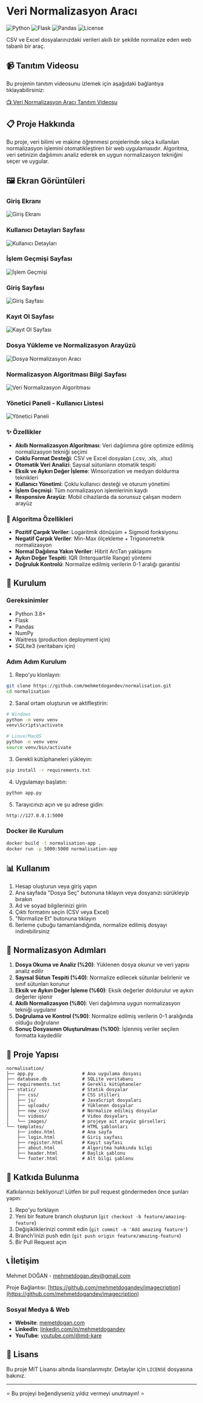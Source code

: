 # Veri Normalizasyon Aracı

![Python](https://img.shields.io/badge/python-3.8+-blue.svg)
![Flask](https://img.shields.io/badge/flask-2.0+-green.svg)
![Pandas](https://img.shields.io/badge/pandas-1.3+-orange.svg)
![License](https://img.shields.io/badge/license-MIT-blue.svg)

CSV ve Excel dosyalarınızdaki verileri akıllı bir şekilde normalize eden web tabanlı bir araç.

## 📹 Tanıtım Videosu

Bu projenin tanıtım videosunu izlemek için aşağıdaki bağlantıya tıklayabilirsiniz:

[📺 Veri Normalizasyon Aracı Tanıtım Videosu](https://youtu.be/NuyVgOtisrU)

## 📋 Proje Hakkında

Bu proje, veri bilimi ve makine öğrenmesi projelerinde sıkça kullanılan normalizasyon işlemini otomatikleştiren bir web uygulamasıdır. Algoritma, veri setinizin dağılımını analiz ederek en uygun normalizasyon tekniğini seçer ve uygular.

## 🖼️ Ekran Görüntüleri

### Giriş Ekranı
![Giriş Ekranı](/api/placeholder/400/320)

### Kullanıcı Detayları Sayfası
![Kullanıcı Detayları](/api/placeholder/400/320)

### İşlem Geçmişi Sayfası
![İşlem Geçmişi](/api/placeholder/400/320)

### Giriş Sayfası
![Giriş Sayfası](/api/placeholder/400/320)

### Kayıt Ol Sayfası
![Kayıt Ol Sayfası](/api/placeholder/400/320)

### Dosya Yükleme ve Normalizasyon Arayüzü
![Dosya Normalizasyon Aracı](/api/placeholder/400/320)

### Normalizasyon Algoritması Bilgi Sayfası
![Veri Normalizasyon Algoritması](/api/placeholder/400/320)

### Yönetici Paneli - Kullanıcı Listesi
![Yönetici Paneli](/api/placeholder/400/320)

### ✨ Özellikler

- **Akıllı Normalizasyon Algoritması**: Veri dağılımına göre optimize edilmiş normalizasyon tekniği seçimi
- **Çoklu Format Desteği**: CSV ve Excel dosyaları (.csv, .xls, .xlsx)
- **Otomatik Veri Analizi**: Sayısal sütunların otomatik tespiti
- **Eksik ve Aykırı Değer İşleme**: Winsorization ve medyan doldurma teknikleri
- **Kullanıcı Yönetimi**: Çoklu kullanıcı desteği ve oturum yönetimi
- **İşlem Geçmişi**: Tüm normalizasyon işlemlerinin kaydı
- **Responsive Arayüz**: Mobil cihazlarda da sorunsuz çalışan modern arayüz

### 🧠 Algoritma Özellikleri

- **Pozitif Çarpık Veriler**: Logaritmik dönüşüm + Sigmoid fonksiyonu
- **Negatif Çarpık Veriler**: Min-Max ölçekleme + Trigonometrik normalizasyon
- **Normal Dağılıma Yakın Veriler**: Hibrit ArcTan yaklaşımı
- **Aykırı Değer Tespiti**: IQR (Interquartile Range) yöntemi
- **Doğruluk Kontrolü**: Normalize edilmiş verilerin 0-1 aralığı garantisi

## 🚀 Kurulum

### Gereksinimler

- Python 3.8+
- Flask
- Pandas
- NumPy
- Waitress (production deployment için)
- SQLite3 (veritabanı için)

### Adım Adım Kurulum

1. Repo'yu klonlayın:

```bash
git clone https://github.com/mehmetdogandev/normalisation.git
cd normalisation
```

2. Sanal ortam oluşturun ve aktifleştirin:

```bash
# Windows
python -m venv venv
venv\Scripts\activate

# Linux/MacOS
python -m venv venv
source venv/bin/activate
```

3. Gerekli kütüphaneleri yükleyin:

```bash
pip install -r requirements.txt
```

4. Uygulamayı başlatın:

```bash
python app.py
```

5. Tarayıcınızı açın ve şu adrese gidin:

```
http://127.0.0.1:5000
```

### Docker ile Kurulum

```bash
docker build -t normalisation-app .
docker run -p 5000:5000 normalisation-app
```

## 📊 Kullanım

1. Hesap oluşturun veya giriş yapın
2. Ana sayfada "Dosya Seç" butonuna tıklayın veya dosyanızı sürükleyip bırakın
3. Ad ve soyad bilgilerinizi girin
4. Çıktı formatını seçin (CSV veya Excel)
5. "Normalize Et" butonuna tıklayın
6. İlerleme çubuğu tamamlandığında, normalize edilmiş dosyayı indirebilirsiniz

## 🔧 Normalizasyon Adımları

1. **Dosya Okuma ve Analiz (%20)**: Yüklenen dosya okunur ve veri yapısı analiz edilir
2. **Sayısal Sütun Tespiti (%40)**: Normalize edilecek sütunlar belirlenir ve sınıf sütunları korunur
3. **Eksik ve Aykırı Değer İşleme (%60)**: Eksik değerler doldurulur ve aykırı değerler işlenir
4. **Akıllı Normalizasyon (%80)**: Veri dağılımına uygun normalizasyon tekniği uygulanır
5. **Doğrulama ve Kontrol (%90)**: Normalize edilmiş verilerin 0-1 aralığında olduğu doğrulanır
6. **Sonuç Dosyasının Oluşturulması (%100)**: İşlenmiş veriler seçilen formatta kaydedilir

## 📁 Proje Yapısı

```
normalisation/
├── app.py                  # Ana uygulama dosyası
├── database.db             # SQLite veritabanı
├── requirements.txt        # Gerekli kütüphaneler
├── static/                 # Statik dosyalar
│   ├── css/                # CSS stilleri
│   ├── js/                 # JavaScript dosyaları
│   ├── uploads/            # Yüklenen dosyalar
│   ├── new_csv/            # Normalize edilmiş dosyalar
│   └── videos/             # Video dosyaları
│   └── images/             # projeye ait arayüz görselleri
└── templates/              # HTML şablonları
    ├── index.html          # Ana sayfa
    ├── login.html          # Giriş sayfası
    ├── register.html       # Kayıt sayfası
    ├── about.html          # Algoritma hakkında bilgi
    ├── header.html         # Başlık şablonu
    └── footer.html         # Alt bilgi şablonu
```

## 🤝 Katkıda Bulunma

Katkılarınızı bekliyoruz! Lütfen bir pull request göndermeden önce şunları yapın:

1. Repo'yu forklayın
2. Yeni bir feature branch oluşturun (`git checkout -b feature/amazing-feature`)
3. Değişikliklerinizi commit edin (`git commit -m 'Add amazing feature'`)
4. Branch'inizi push edin (`git push origin feature/amazing-feature`)
5. Bir Pull Request açın

## 📞 İletişim

Mehmet DOĞAN - [mehmetdogan.dev@gmail.com](mailto:mehmetdogan.dev@gmail.com)

Proje Bağlantısı: [https://github.com/mehmetdogandev/imagecription](https://github.com/mehmetdogandev/imagecription)

### Sosyal Medya & Web

- **Website**: [memetdogan.com](https://memetdogan.com)
- **LinkedIn**: [linkedin.com/in/mehmetdogandev](https://www.linkedin.com/in/mehmetdogandev/)
- **YouTube**: [youtube.com/@md-kare](https://www.youtube.com/@md-kare)

## 📄 Lisans

Bu proje MIT Lisansı altında lisanslanmıştır. Detaylar için `LICENSE` dosyasına bakınız.

---

⭐️ Bu projeyi beğendiyseniz yıldız vermeyi unutmayın! ⭐️